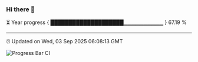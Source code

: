 ### Hi there 👋

⏳ Year progress { ████████████████████▁▁▁▁▁▁▁▁▁▁ } 67.19 %

---

⏰ Updated on Wed, 03 Sep 2025 06:08:13 GMT

![Progress Bar CI](https://github.com/liununu/liununu/workflows/Progress%20Bar%20CI/badge.svg)
